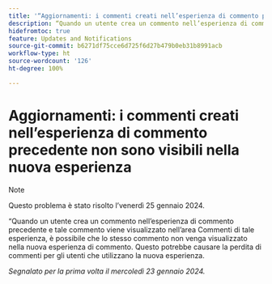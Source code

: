```yaml
---
title: '“Aggiornamenti: i commenti creati nell’esperienza di commento precedente non sono visibili nella nuova esperienza”'
description: “Quando un utente crea un commento nell’esperienza di commento precedente e tale commento viene visualizzato nell’area Commenti di tale esperienza, è possibile che lo stesso commento non venga visualizzato nella nuova esperienza di commento. Questo potrebbe causare la perdita di commenti per gli utenti che utilizzano la nuova esperienza.”
hidefromtoc: true
feature: Updates and Notifications
source-git-commit: b6271df75cce6d725f6d27b479b0eb31b8991acb
workflow-type: ht
source-wordcount: '126'
ht-degree: 100%

---
```



# Aggiornamenti: i commenti creati nell’esperienza di commento precedente non sono visibili nella nuova esperienza

>[!NOTE]
>
>Questo problema è stato risolto l’venerdì 25 gennaio 2024.

“Quando un utente crea un commento nell’esperienza di commento precedente e tale commento viene visualizzato nell’area Commenti di tale esperienza, è possibile che lo stesso commento non venga visualizzato nella nuova esperienza di commento. Questo potrebbe causare la perdita di commenti per gli utenti che utilizzano la nuova esperienza.


_Segnalato per la prima volta il mercoledì 23 gennaio 2024._
